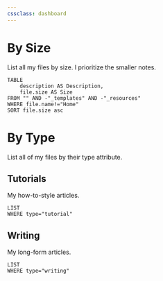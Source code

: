 ```yaml
---
cssclass: dashboard
---
```

# By Size
List all my files by size. I prioritize the smaller notes.
```dataview
TABLE
	description AS Description,
	file.size AS Size
FROM "" AND -"_templates" AND -"_resources"
WHERE file.name!="Home"
SORT file.size asc
```
# By Type
List all of my files by their type attribute.

## Tutorials
My how-to-style articles.
```dataview
LIST
WHERE type="tutorial"
```
## Writing
My long-form articles.
```dataview
LIST
WHERE type="writing"

```
